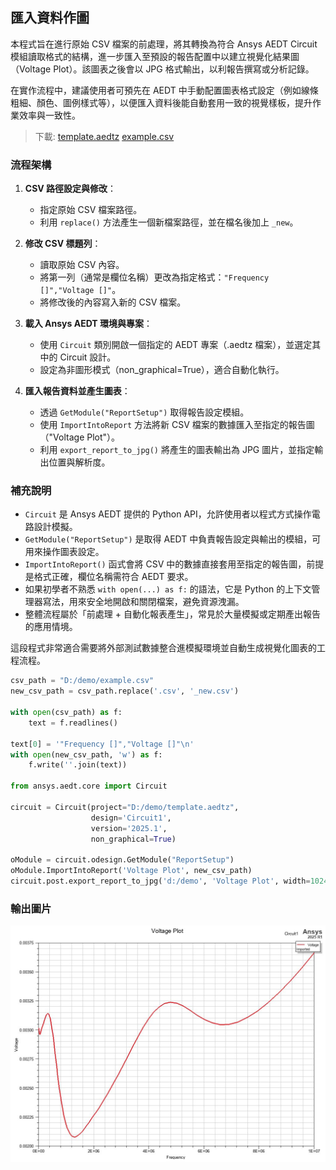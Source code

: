 匯入資料作圖
---

本程式旨在進行原始 CSV 檔案的前處理，將其轉換為符合 Ansys AEDT Circuit 模組讀取格式的結構，進一步匯入至預設的報告配置中以建立視覺化結果圖（Voltage Plot）。該圖表之後會以 JPG 格式輸出，以利報告撰寫或分析記錄。

在實作流程中，建議使用者可預先在 AEDT 中手動配置圖表格式設定（例如線條粗細、顏色、圖例樣式等），以便匯入資料後能自動套用一致的視覺樣板，提升作業效率與一致性。

> 下載:
[template.aedtz](./assets/template.aedtz)
[example.csv](./assets/example.csv)

### 流程架構

1. **CSV 路徑設定與修改**：

   - 指定原始 CSV 檔案路徑。
   - 利用 `replace()` 方法產生一個新檔案路徑，並在檔名後加上 `_new`。

2. **修改 CSV 標題列**：

   - 讀取原始 CSV 內容。
   - 將第一列（通常是欄位名稱）更改為指定格式：`"Frequency []","Voltage []"`。
   - 將修改後的內容寫入新的 CSV 檔案。

3. **載入 Ansys AEDT 環境與專案**：

   - 使用 `Circuit` 類別開啟一個指定的 AEDT 專案（.aedtz 檔案），並選定其中的 Circuit 設計。
   - 設定為非圖形模式（non\_graphical=True），適合自動化執行。

4. **匯入報告資料並產生圖表**：

   - 透過 `GetModule("ReportSetup")` 取得報告設定模組。
   - 使用 `ImportIntoReport` 方法將新 CSV 檔案的數據匯入至指定的報告圖（"Voltage Plot"）。
   - 利用 `export_report_to_jpg()` 將產生的圖表輸出為 JPG 圖片，並指定輸出位置與解析度。

### 補充說明

- `Circuit` 是 Ansys AEDT 提供的 Python API，允許使用者以程式方式操作電路設計模擬。
- `GetModule("ReportSetup")` 是取得 AEDT 中負責報告設定與輸出的模組，可用來操作圖表設定。
- `ImportIntoReport()` 函式會將 CSV 中的數據直接套用至指定的報告圖，前提是格式正確，欄位名稱需符合 AEDT 要求。
- 如果初學者不熟悉 `with open(...) as f:` 的語法，它是 Python 的上下文管理器寫法，用來安全地開啟和關閉檔案，避免資源洩漏。
- 整體流程屬於「前處理 + 自動化報表產生」，常見於大量模擬或定期產出報告的應用情境。

這段程式非常適合需要將外部測試數據整合進模擬環境並自動生成視覺化圖表的工程流程。

```python
csv_path = "D:/demo/example.csv"
new_csv_path = csv_path.replace('.csv', '_new.csv')

with open(csv_path) as f:
    text = f.readlines()

text[0] = '"Frequency []","Voltage []"\n'
with open(new_csv_path, 'w') as f:
    f.write(''.join(text))

from ansys.aedt.core import Circuit

circuit = Circuit(project="D:/demo/template.aedtz",
                  design='Circuit1',
                  version='2025.1', 
                  non_graphical=True)

oModule = circuit.odesign.GetModule("ReportSetup")
oModule.ImportIntoReport('Voltage Plot', new_csv_path)
circuit.post.export_report_to_jpg('d:/demo', 'Voltage Plot', width=1024, height=768)
```

### 輸出圖片

![](./assets/Voltage%20Plot.jpg)